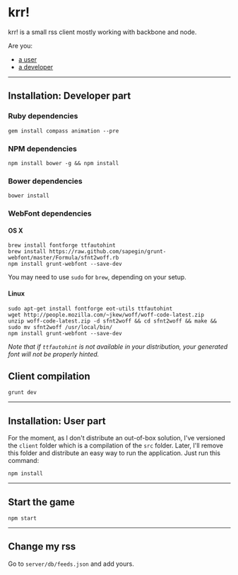 krr!
====

krr! is a small rss client mostly working with backbone and node.


Are you:

- <a href="#installation-user-part">a user</a>
- <a href="#installation-developer-part">a developer</a>

---

## Installation: Developer part

### Ruby dependencies

```
gem install compass animation --pre
```

### NPM dependencies

```
npm install bower -g && npm install
```

### Bower dependencies

```
bower install
```

### WebFont dependencies

#### OS X

```
brew install fontforge ttfautohint
brew install https://raw.github.com/sapegin/grunt-webfont/master/Formula/sfnt2woff.rb
npm install grunt-webfont --save-dev
```

You may need to use `sudo` for `brew`, depending on your setup.

#### Linux

```
sudo apt-get install fontforge eot-utils ttfautohint
wget http://people.mozilla.com/~jkew/woff/woff-code-latest.zip
unzip woff-code-latest.zip -d sfnt2woff && cd sfnt2woff && make && sudo mv sfnt2woff /usr/local/bin/
npm install grunt-webfont --save-dev
```

*Note that if `ttfautohint` is not available in your distribution, your generated font will not be properly hinted.*

## Client compilation

```
grunt dev
```

---

## Installation: User part

For the moment, as I don't distribute an out-of-box solution, I've versioned the  ```client``` folder which is a compilation of the ```src``` folder. Later, I'll remove this folder and distribute an easy way to run the application. Just run this command:

```
npm install
```

---

## Start the game

```
npm start
```

---

## Change my rss

Go to ```server/db/feeds.json``` and add yours.


